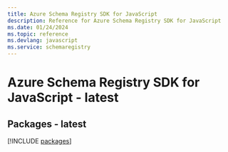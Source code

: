 ```yaml
---
title: Azure Schema Registry SDK for JavaScript
description: Reference for Azure Schema Registry SDK for JavaScript
ms.date: 01/24/2024
ms.topic: reference
ms.devlang: javascript
ms.service: schemaregistry
---
```

# Azure Schema Registry SDK for JavaScript - latest
## Packages - latest
[!INCLUDE [packages](schema-registry-index.md)]
